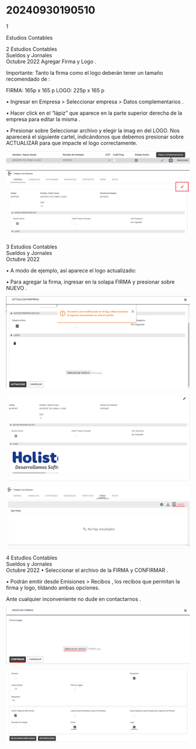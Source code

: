 # 20240930190510

 1 
 
  
Estudios Contables  


 
 
 
 2 Estudios Contables  
Sueldos y Jornales  
Octubre  2022 Agregar Firma y Logo . 
 
Importante:  Tanto la firma como el logo deberán tener un tamaño 
recomendado de : 
 
FIRMA:  165p x 165 p 
LOGO:  225p x 165 p 
 
• Ingresar en Empresa > Seleccionar empresa > Datos 
complementarios . 
 
 
 
• Hacer click en el “lápiz”  que aparece en la parte superior derecha 
de la empresa para editar la misma . 
 
 
 
• Presionar sobre Seleccionar archivo y elegir la imag en del LOGO. 
Nos aparecerá el siguiente cartel, indicándonos que debemos 
presionar sobre  ACTUALIZAR  para que impacte el logo 
correctamente.  
 


![Image 1 from page 1](images/image_1_1.png)

![Image 2 from page 1](images/image_1_2.png)

 
 
 
 3 Estudios Contables  
Sueldos y Jornales  
Octubre  2022  
 
• A modo de ejemplo, así aparece el logo actualizado:  
 
 
 
• Para agregar la firma, ingresar en la solapa FIRMA y presionar sobre 
NUEVO . 
 
 
 


![Image 1 from page 2](images/image_2_1.png)

![Image 2 from page 2](images/image_2_2.png)

![Image 3 from page 2](images/image_2_3.png)

 
 
 
 4 Estudios Contables  
Sueldos y Jornales  
Octubre  2022 • Seleccionar el archivo de la FIRMA y CONFIRMAR . 
 
 
 
• Podrán emitir desde Emisiones > Recibos , los recibos que permitan 
la firma y logo, tildando ambas opciones.  
 
 
 
Ante cualquier inconveniente no dude en contactarnos . 
 


![Image 1 from page 3](images/image_3_1.png)

![Image 2 from page 3](images/image_3_2.png)

